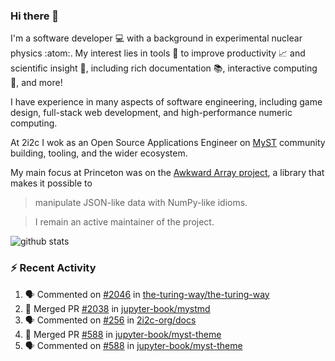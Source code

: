 ### Hi there 👋 

I'm a software developer 💻 with a background in experimental nuclear physics :atom:. My interest lies in tools :wrench: to improve productivity :chart_with_upwards_trend: and scientific insight :telescope:, including rich documentation 📚, interactive computing 🧮, and more! 

I have experience in many aspects of software engineering, including game design, full-stack web development, and high-performance numeric computing. 

At 2i2c I wok as an Open Source Applications Engineer on [MyST](https://github.com/jupyter-book/mystmd) community building, tooling, and the wider ecosystem. 

My main focus at Princeton was on the [Awkward Array project](awkward-array.org/), a library that makes it possible to 
> manipulate JSON-like data with NumPy-like idioms.

> I remain an active maintainer of the project. 

![github stats](https://github-readme-stats.vercel.app/api?username=agoose77&show_icons=true&hide_rank=true&hide_title=true&bg_color=30,e76445,904e95&text_color=efe3ec&icon_color=efe3ec)
<!--
**agoose77/agoose77** is a ✨ _special_ ✨ repository because its `README.md` (this file) appears on your GitHub profile.

Here are some ideas to get you started:

- 🔭 I’m currently working on ...
- 🌱 I’m currently learning ...
- 👯 I’m looking to collaborate on ...
- 🤔 I’m looking for help with ...
- 💬 Ask me about ...
- 📫 How to reach me: ...
- 😄 Pronouns: ...
- ⚡ Fun fact: ...
-->

### :zap: Recent Activity

<!--START_SECTION:activity-->
1. 🗣 Commented on [#2046](https://github.com/the-turing-way/the-turing-way/issues/2046#issuecomment-2900333197) in [the-turing-way/the-turing-way](https://github.com/the-turing-way/the-turing-way)
2. 🎉 Merged PR [#2038](https://github.com/jupyter-book/mystmd/pull/2038) in [jupyter-book/mystmd](https://github.com/jupyter-book/mystmd)
3. 🗣 Commented on [#256](https://github.com/2i2c-org/docs/pull/256#issuecomment-2898896801) in [2i2c-org/docs](https://github.com/2i2c-org/docs)
4. 🎉 Merged PR [#588](https://github.com/jupyter-book/myst-theme/pull/588) in [jupyter-book/myst-theme](https://github.com/jupyter-book/myst-theme)
5. 🗣 Commented on [#588](https://github.com/jupyter-book/myst-theme/pull/588#issuecomment-2898710556) in [jupyter-book/myst-theme](https://github.com/jupyter-book/myst-theme)
<!--END_SECTION:activity-->

